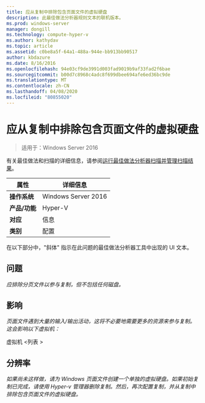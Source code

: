 ```yaml
---
title: 应从复制中排除包含页面文件的虚拟硬盘
description: 此最佳做法分析器规则文本的联机版本。
ms.prod: windows-server
manager: dongill
ms.technology: compute-hyper-v
ms.author: kathydav
ms.topic: article
ms.assetid: c0be8a5f-64a1-488a-944e-bb913bb90517
author: kbdazure
ms.date: 8/16/2016
ms.openlocfilehash: 94e03cf9de3991d003fad9019b9af33fad2f6bae
ms.sourcegitcommit: b00d7c8968c4adc8f699dbee694afe6ed36bc9de
ms.translationtype: MT
ms.contentlocale: zh-CN
ms.lasthandoff: 04/08/2020
ms.locfileid: "80855020"
---
```

# <a name="virtual-hard-disks-with-paging-files-should-be-excluded-from-replication"></a>应从复制中排除包含页面文件的虚拟硬盘

>适用于：Windows Server 2016

有关最佳做法和扫描的详细信息，请参阅[运行最佳做法分析器扫描并管理扫描结果](https://go.microsoft.com/fwlink/p/?LinkID=223177)。  
  
|属性|详细信息|  
|-|-|  
|**操作系统**|Windows Server 2016|  
|**产品/功能**|Hyper-V|  
|**对应**|信息|  
|**类别**|配置|  
  
在以下部分中，"斜体" 指示在此问题的最佳做法分析器工具中出现的 UI 文本。  
  
## <a name="issue"></a>问题  
*应排除分页文件以参与复制，但不包括任何磁盘。*  
  
## <a name="impact"></a>影响  
*页面文件遇到大量的输入/输出活动，这将不必要地需要更多的资源来参与复制。这会影响以下虚拟机：*  
  
虚拟机 \<列表 >  
  
## <a name="resolution"></a>分辨率  
*如果尚未这样做，请为 Windows 页面文件创建一个单独的虚拟硬盘。如果初始复制已完成，请使用 Hyper-v 管理器删除复制。然后，再次配置复制，并从复制中排除包含页面文件的虚拟硬盘。*  
  


